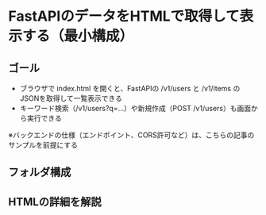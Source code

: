 # FastAPIのデータをHTMLで取得して表示する（最小構成）

## ゴール

- ブラウザで index.html を開くと、FastAPIの /v1/users と /v1/items のJSONを取得して一覧表示できる
- キーワード検索（/v1/users?q=...）や新規作成（POST /v1/users）も画面から実行できる

※バックエンドの仕様（エンドポイント、CORS許可など）は、こちらの記事のサンプルを前提にする

## フォルダ構成

## HTMLの詳細を解説

